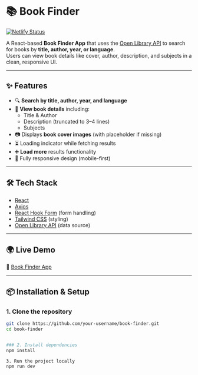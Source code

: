 # 📚 Book Finder

[![Netlify Status](https://api.netlify.com/api/v1/badges/your-badge-id/deploy-status)](https://bookfindermine.netlify.app/)

A React-based **Book Finder App** that uses the [Open Library API](https://openlibrary.org/developers/api) to search for books by **title, author, year, or language**.  
Users can view book details like cover, author, description, and subjects in a clean, responsive UI.

---

## ✨ Features
- 🔍 **Search by title, author, year, and language**
- 📑 **View book details** including:
  - Title & Author
  - Description (truncated to 3–4 lines)
  - Subjects
- 📷 Displays **book cover images** (with placeholder if missing)
- ⏳ Loading indicator while fetching results
- ➕ **Load more** results functionality
- 📱 Fully responsive design (mobile-first)

---

## 🛠️ Tech Stack
- [React](https://reactjs.org/)
- [Axios](https://axios-http.com/)
- [React Hook Form](https://react-hook-form.com/) (form handling)
- [Tailwind CSS](https://tailwindcss.com/) (styling)
- [Open Library API](https://openlibrary.org/developers/api) (data source)

---

## 🌍 Live Demo
🔗 [Book Finder App](https://bookfindermine.netlify.app/)

---

## 📦 Installation & Setup

### 1. Clone the repository
```bash
git clone https://github.com/your-username/book-finder.git
cd book-finder


### 2. Install dependencies
npm install

3. Run the project locally
npm run dev
